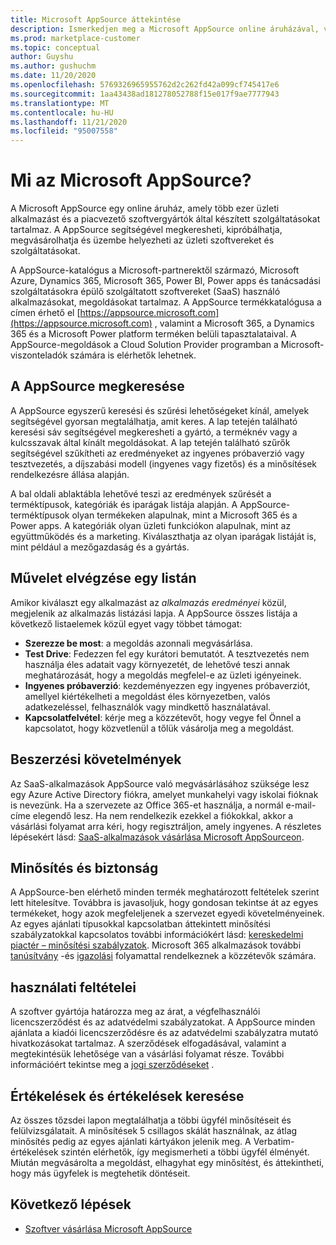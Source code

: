```yaml
---
title: Microsoft AppSource áttekintése
description: Ismerkedjen meg a Microsoft AppSource online áruházával, valamint arról, hogy miként találhatja meg és tekintheti meg a szoftverek és megoldások részletes katalógusát.
ms.prod: marketplace-customer
ms.topic: conceptual
author: Guyshu
ms.author: gushuchm
ms.date: 11/20/2020
ms.openlocfilehash: 5769326965955762d2c262fd42a099cf745417e6
ms.sourcegitcommit: 1aa43438ad181278052788f15e017f9ae7777943
ms.translationtype: MT
ms.contentlocale: hu-HU
ms.lasthandoff: 11/21/2020
ms.locfileid: "95007558"
---
```

# <a name="what-is-microsoft-appsource"></a>Mi az Microsoft AppSource?

A Microsoft AppSource egy online áruház, amely több ezer üzleti alkalmazást és a piacvezető szoftvergyártók által készített szolgáltatásokat tartalmaz. A AppSource segítségével megkeresheti, kipróbálhatja, megvásárolhatja és üzembe helyezheti az üzleti szoftvereket és szolgáltatásokat.

A AppSource-katalógus a Microsoft-partnerektől származó, Microsoft Azure, Dynamics 365, Microsoft 365, Power BI, Power apps és tanácsadási szolgáltatásokra épülő szolgáltatott szoftvereket (SaaS) használó alkalmazásokat, megoldásokat tartalmaz. A AppSource termékkatalógusa a címen érhető el [https://appsource.microsoft.com](https://appsource.microsoft.com) , valamint a Microsoft 365, a Dynamics 365 és a Microsoft Power platform terméken belüli tapasztalataival. A AppSource-megoldások a Cloud Solution Provider programban a Microsoft-viszonteladók számára is elérhetők lehetnek.

## <a name="find-what-you-need-on-appsource"></a>A AppSource megkeresése

A AppSource egyszerű keresési és szűrési lehetőségeket kínál, amelyek segítségével gyorsan megtalálhatja, amit keres. A lap tetején található keresési sáv segítségével megkeresheti a gyártó, a terméknév vagy a kulcsszavak által kínált megoldásokat. A lap tetején található szűrők segítségével szűkítheti az eredményeket az ingyenes próbaverzió vagy tesztvezetés, a díjszabási modell (ingyenes vagy fizetős) és a minősítések rendelkezésre állása alapján.

A bal oldali ablaktábla lehetővé teszi az eredmények szűrését a terméktípusok, kategóriák és iparágak listája alapján. A AppSource-terméktípusok olyan termékeken alapulnak, mint a Microsoft 365 és a Power apps. A kategóriák olyan üzleti funkciókon alapulnak, mint az együttműködés és a marketing. Kiválaszthatja az olyan iparágak listáját is, mint például a mezőgazdaság és a gyártás.

## <a name="take-action-on-a-listing"></a>Művelet elvégzése egy listán

Amikor kiválaszt egy alkalmazást az _alkalmazás eredményei_ közül, megjelenik az alkalmazás listázási lapja. A AppSource összes listája a következő listaelemek közül egyet vagy többet támogat:

- **Szerezze be most**: a megoldás azonnali megvásárlása.
- **Test Drive**: Fedezzen fel egy kurátori bemutatót. A tesztvezetés nem használja éles adatait vagy környezetét, de lehetővé teszi annak meghatározását, hogy a megoldás megfelel-e az üzleti igényeinek.
- **Ingyenes próbaverzió**: kezdeményezzen egy ingyenes próbaverziót, amellyel kiértékelheti a megoldást éles környezetben, valós adatkezeléssel, felhasználók vagy mindkettő használatával.
- **Kapcsolatfelvétel**: kérje meg a közzétevőt, hogy vegye fel Önnel a kapcsolatot, hogy közvetlenül a tőlük vásárolja meg a megoldást.

## <a name="purchasing-requirements"></a>Beszerzési követelmények

Az SaaS-alkalmazások AppSource való megvásárlásához szüksége lesz egy Azure Active Directory fiókra, amelyet munkahelyi vagy iskolai fióknak is nevezünk. Ha a szervezete az Office 365-et használja, a normál e-mail-címe elegendő lesz. Ha nem rendelkezik ezekkel a fiókokkal, akkor a vásárlási folyamat arra kéri, hogy regisztráljon, amely ingyenes. A részletes lépésekért lásd: [SaaS-alkalmazások vásárlása Microsoft AppSourceon](purchase-software-appsource.md).

## <a name="certification-and-security"></a>Minősítés és biztonság

A AppSource-ben elérhető minden termék meghatározott feltételek szerint lett hitelesítve. Továbbra is javasoljuk, hogy gondosan tekintse át az egyes termékeket, hogy azok megfeleljenek a szervezet egyedi követelményeinek. Az egyes ajánlati típusokkal kapcsolatban áttekintett minősítési szabályzatokkal kapcsolatos további információkért lásd: [kereskedelmi piactér – minősítési szabályzatok](/legal/marketplace/certification-policies). Microsoft 365 alkalmazások további [tanúsítvány](/microsoft-365-app-certification/docs/enterprise-app-certification-guide) -és [igazolási](/microsoft-365-app-certification/docs/enterprise-app-attestation-guide) folyamattal rendelkeznek a közzétevők számára.

## <a name="terms-and-conditions"></a>használati feltételei

A szoftver gyártója határozza meg az árat, a végfelhasználói licencszerződést és az adatvédelmi szabályzatokat. A AppSource minden ajánlata a kiadói licencszerződésre és az adatvédelmi szabályzatra mutató hivatkozásokat tartalmaz. A szerződések elfogadásával, valamint a megtekintésük lehetősége van a vásárlási folyamat része. További információért tekintse meg a [jogi szerződéseket](legal-contracts.md) .

## <a name="find-ratings-and-reviews"></a>Értékelések és értékelések keresése

Az összes tőzsdei lapon megtalálhatja a többi ügyfél minősítéseit és felülvizsgálatait. A minősítések 5 csillagos skálát használnak, az átlag minősítés pedig az egyes ajánlati kártyákon jelenik meg. A Verbatim-értékelések szintén elérhetők, így megismerheti a többi ügyfél élményét. Miután megvásárolta a megoldást, elhagyhat egy minősítést, és áttekintheti, hogy más ügyfelek is megtehetik döntéseit.

## <a name="next-steps"></a>Következő lépések

- [Szoftver vásárlása Microsoft AppSource](purchase-software-appsource.md)
